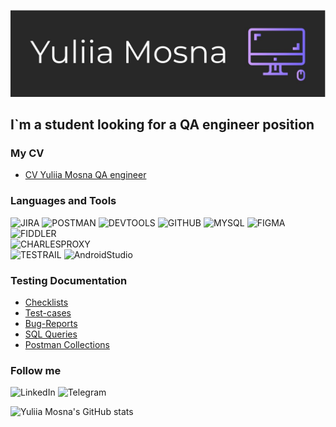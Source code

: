 [![Header](https://github.com/Yuliia-Mosna/Yuliia-Mosna/blob/main/assets/logo.png)](https://drive.google.com/drive/folders/1BMEIcOlZARMBYKQsvHMNQRytf8eh4zrV?usp=sharing)
 
## I`m a student looking for a QA engineer position 
 
### My CV 
 
<ul> 
      <li><a href="https://drive.google.com/drive/folders/1BMEIcOlZARMBYKQsvHMNQRytf8eh4zrV?usp=sharing">CV Yuliia Mosna QA engineer</a></li> 
</ul> 
 
### Languages and Tools 
![JIRA](https://img.shields.io/badge/-JIRA-090909?style=for-the-badge&logo=jira&logoColor=0000ff) 
![POSTMAN](/badge/-POSTMAN-090909?style=for-the-badge&logo=postman&logoColor=ffa500) 
![DEVTOOLS](/badge/-DEVTOOLS-090909?style=for-the-badge&logo=devtools&logoColor=0000ff) 
![GITHUB](/badge/-GITHUB-090909?style=for-the-badge&logo=github&logoColor=2ed22e) 
![MYSQL](/badge/-MYSQL-090909?style=for-the-badge&logo=mysql&logoColor=ffae00) 
![FIGMA](/badge/-FIGMA-090909?style=for-the-badge&logo=figma&logoColor=ff2400) 
![FIDDLER](/badge/-FIDDLER-090909?style=for-the-badge&logo=fiddler&logoColor=19e619)  
![CHARLESPROXY](/badge/-CHARLESPROXY-090909?style=for-the-badge&logo=charlesproxy&logoColor=ffc3ea)  
![TESTRAIL](/badge/-TESTRAIL-090909?style=for-the-badge&logo=testrail&logoColor=ffff00) 
![AndroidStudio](/badge/-ANDROIDSTUDIO-090909?style=for-the-badge&logo=androidstudio&logoColor=0000ff) 
 
### Testing Documentation 
 
<ul> 
      <li><a href="https://drive.google.com/drive/folders/182q9nPzBmBH9N9q5i9vWp6bRwW1X2NwA?usp=sharing">Checklists</a></li> 
      <li><a href="https://drive.google.com/drive/folders/1XWPDB7rT7Ljdhy1spHM10uu8RYpfThht?usp=sharing">Test-cases</a></li> 
      <li><a href="https://drive.google.com/drive/folders/1BMEIcOlZARMBYKQsvHMNQRytf8eh4zrV?usp=sharing">Bug-Reports</a></li> 
      <li><a href="https://drive.google.com/drive/folders/1BMEIcOlZARMBYKQsvHMNQRytf8eh4zrV?usp=sharing">SQL Queries</a></li> 
      <li><a href="https://drive.google.com/drive/folders/1BMEIcOlZARMBYKQsvHMNQRytf8eh4zrV?usp=sharing">Postman Collections</a></li> 
</ul> 
 
### Follow me 
![LinkedIn](https://www.linkedin.com/in/yuliia-m0s/) 
![Telegram](https://t.me/mosna_lia) 
 
![Yuliia Mosna's GitHub stats](https://github.com/anuraghazra/github-readme-stats)